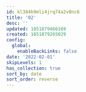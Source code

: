 ```yaml
---
id: kl384k9mli4jrq74a2v0nc6
title: '02'
desc: ''
updated: 1651879466169
created: 1651879265029
config:
  global:
    enableBackLinks: false
date: '2022-02-01'
skipLevels: 1
has_collection: true
sort_by: date
sort_order: reverse
---
```


